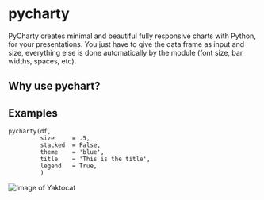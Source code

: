 # pycharty
PyCharty creates minimal and beautiful fully responsive charts with Python, for your presentations. You just have to give the data frame as input and size, everything else is done automatically by the module (font size, bar widths, spaces, etc).
## Why use pychart?

## Examples
```
pycharty(df,
         size     = .5,
         stacked  = False,
         theme    = 'blue',
         title    = 'This is the title',
         legend   = True,
         )
```
![Image of Yaktocat](https://i.imgur.com/Xs0fxAV.png)
